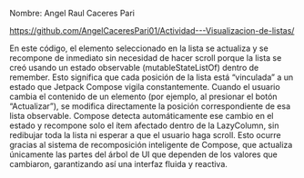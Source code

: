 Nombre: Angel Raul Caceres Pari

https://github.com/AngelCaceresPari01/Actividad---Visualizacion-de-listas/  

En este código, el elemento seleccionado en la lista se actualiza y se recompone de inmediato sin necesidad 
de hacer scroll porque la lista se creó usando un estado observable (mutableStateListOf) dentro de remember. 
Esto significa que cada posición de la lista está “vinculada” a un estado que Jetpack Compose vigila constantemente. 
Cuando el usuario cambia el contenido de un elemento (por ejemplo, al presionar el botón “Actualizar”),
se modifica directamente la posición correspondiente de esa lista observable. Compose detecta automáticamente ese 
cambio en el estado y recompone solo el ítem afectado dentro de la LazyColumn, sin redibujar toda la lista ni esperar 
a que el usuario haga scroll. Esto ocurre gracias al sistema de recomposición inteligente de Compose, que actualiza
únicamente las partes del árbol de UI que dependen de los valores que cambiaron, garantizando así una interfaz fluida y reactiva.
